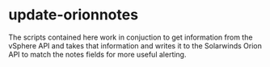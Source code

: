 # update-orionnotes

The scripts contained here work in conjuction to get information from the vSphere API and takes that information and writes it to the Solarwinds Orion API to match the notes fields for more useful alerting. 
